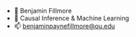 - 👋 Benjamin Fillmore
- 👀 Causal Inference & Machine Learning
- 📫 benjaminpaynefillmore@ou.edu

<!---
bfillmoreou/bfillmoreou is a ✨ special ✨ repository because its `README.md` (this file) appears on your GitHub profile.
You can click the Preview link to take a look at your changes.
--->
